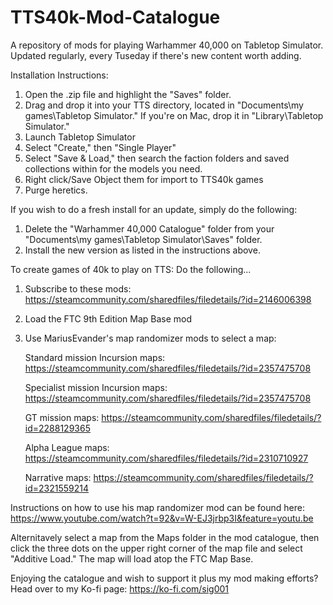 # TTS40k-Mod-Catalogue

A repository of mods for playing Warhammer 40,000 on Tabletop Simulator. Updated regularly, every Tuseday if there's new content worth adding.

Installation Instructions:
1. Open the .zip file and highlight the "Saves" folder.
2. Drag and drop it into your TTS directory, located in "Documents\my games\Tabletop Simulator."
If you're on Mac, drop it in "Library\Tabletop Simulator."
3. Launch Tabletop Simulator
4. Select "Create," then "Single Player"
5. Select "Save & Load," then search the faction folders and saved collections within for the models you need.
6. Right click/Save Object them for import to TTS40k games
7. Purge heretics.

If you wish to do a fresh install for an update, simply do the following:
1. Delete the "Warhammer 40,000 Catalogue" folder from your "Documents\my games\Tabletop Simulator\Saves" folder.
2. Install the new version as listed in the instructions above.

To create games of 40k to play on TTS: Do the following...

1. Subscribe to these mods: https://steamcommunity.com/sharedfiles/filedetails/?id=2146006398
2. Load the FTC 9th Edition Map Base mod
3. Use MariusEvander's map randomizer mods to select a map:

    Standard mission Incursion maps: https://steamcommunity.com/sharedfiles/filedetails/?id=2357475708

    Specialist mission Incursion maps: https://steamcommunity.com/sharedfiles/filedetails/?id=2357475708
    
    GT mission maps: https://steamcommunity.com/sharedfiles/filedetails/?id=2288129365
    
    Alpha League maps: https://steamcommunity.com/sharedfiles/filedetails/?id=2310710927
    
    Narrative maps: https://steamcommunity.com/sharedfiles/filedetails/?id=2321559214

Instructions on how to use his map randomizer mod can be found here: https://www.youtube.com/watch?t=92&v=W-EJ3jrbp3I&feature=youtu.be

Alternitavely select a map from the Maps folder in the mod catalogue, then click the three dots on the upper right corner of the map file and select "Additive Load." The map will load atop the FTC Map Base.

Enjoying the catalogue and wish to support it plus my mod making efforts? Head over to my Ko-fi page: https://ko-fi.com/sig001
